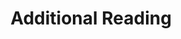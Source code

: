 ---
categories: ["Masterstroke"]
tags: [] 
title: "Additional Reading"
linkTitle: "Additional Reading"
weight: 8
description: >
  Additional, highly recommended reading about Masterstroke.
---